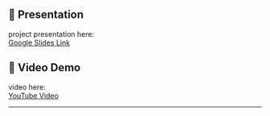## 📑 Presentation
project presentation here:  
[Google Slides Link](https://docs.google.com/presentation/d/1ZXyzSrujYAV8NosmYRVbwZZ5VWztYi_h/edit?usp=sharing&ouid=110961376005574024806&rtpof=true&sd=true)

## 🎥 Video Demo
video here:  
[YouTube Video](https://youtu.be/-1I4mvGJnrY)

---
